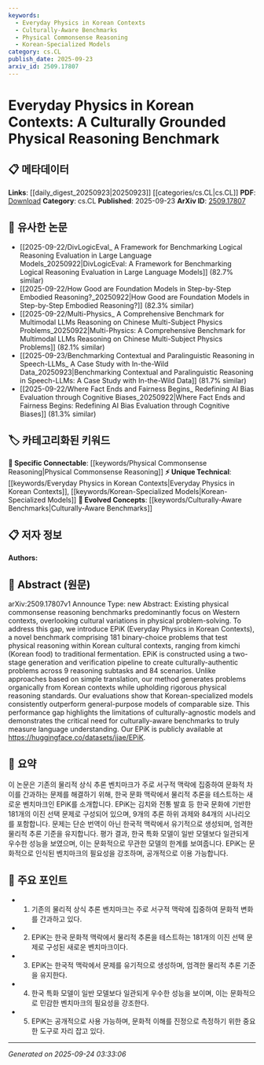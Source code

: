 ```yaml
---
keywords:
  - Everyday Physics in Korean Contexts
  - Culturally-Aware Benchmarks
  - Physical Commonsense Reasoning
  - Korean-Specialized Models
category: cs.CL
publish_date: 2025-09-23
arxiv_id: 2509.17807
---
```


<!-- KEYWORD_LINKING_METADATA:
{
  "processed_timestamp": "2025-09-24T03:33:06.504521",
  "vocabulary_version": "1.0",
  "selected_keywords": [
    "Everyday Physics in Korean Contexts",
    "Culturally-Aware Benchmarks",
    "Physical Commonsense Reasoning",
    "Korean-Specialized Models"
  ],
  "rejected_keywords": [],
  "similarity_scores": {
    "Everyday Physics in Korean Contexts": 0.8,
    "Culturally-Aware Benchmarks": 0.78,
    "Physical Commonsense Reasoning": 0.77,
    "Korean-Specialized Models": 0.79
  },
  "extraction_method": "AI_prompt_based",
  "budget_applied": true,
  "candidates_json": {
    "candidates": [
      {
        "surface": "EPiK",
        "canonical": "Everyday Physics in Korean Contexts",
        "aliases": [
          "EPiK Benchmark"
        ],
        "category": "unique_technical",
        "rationale": "EPiK represents a novel benchmark specifically designed for Korean cultural contexts, providing a unique perspective in physical reasoning.",
        "novelty_score": 0.85,
        "connectivity_score": 0.65,
        "specificity_score": 0.9,
        "link_intent_score": 0.8
      },
      {
        "surface": "culturally-aware benchmarks",
        "canonical": "Culturally-Aware Benchmarks",
        "aliases": [
          "cultural benchmarks"
        ],
        "category": "evolved_concepts",
        "rationale": "Culturally-aware benchmarks are essential for evaluating models in diverse contexts, highlighting the need for more inclusive datasets.",
        "novelty_score": 0.7,
        "connectivity_score": 0.75,
        "specificity_score": 0.8,
        "link_intent_score": 0.78
      },
      {
        "surface": "physical commonsense reasoning",
        "canonical": "Physical Commonsense Reasoning",
        "aliases": [
          "physical reasoning"
        ],
        "category": "specific_connectable",
        "rationale": "Physical commonsense reasoning is a critical area of study that connects to various AI and cognitive science research.",
        "novelty_score": 0.6,
        "connectivity_score": 0.85,
        "specificity_score": 0.7,
        "link_intent_score": 0.77
      },
      {
        "surface": "Korean-specialized models",
        "canonical": "Korean-Specialized Models",
        "aliases": [
          "Korean models"
        ],
        "category": "unique_technical",
        "rationale": "These models show the importance of cultural specialization in AI, providing insights into model performance across different cultural contexts.",
        "novelty_score": 0.75,
        "connectivity_score": 0.7,
        "specificity_score": 0.85,
        "link_intent_score": 0.79
      }
    ],
    "ban_list_suggestions": [
      "benchmark",
      "problem-solving",
      "translation",
      "evaluation"
    ]
  },
  "decisions": [
    {
      "candidate_surface": "EPiK",
      "resolved_canonical": "Everyday Physics in Korean Contexts",
      "decision": "linked",
      "scores": {
        "novelty": 0.85,
        "connectivity": 0.65,
        "specificity": 0.9,
        "link_intent": 0.8
      }
    },
    {
      "candidate_surface": "culturally-aware benchmarks",
      "resolved_canonical": "Culturally-Aware Benchmarks",
      "decision": "linked",
      "scores": {
        "novelty": 0.7,
        "connectivity": 0.75,
        "specificity": 0.8,
        "link_intent": 0.78
      }
    },
    {
      "candidate_surface": "physical commonsense reasoning",
      "resolved_canonical": "Physical Commonsense Reasoning",
      "decision": "linked",
      "scores": {
        "novelty": 0.6,
        "connectivity": 0.85,
        "specificity": 0.7,
        "link_intent": 0.77
      }
    },
    {
      "candidate_surface": "Korean-specialized models",
      "resolved_canonical": "Korean-Specialized Models",
      "decision": "linked",
      "scores": {
        "novelty": 0.75,
        "connectivity": 0.7,
        "specificity": 0.85,
        "link_intent": 0.79
      }
    }
  ]
}
-->

# Everyday Physics in Korean Contexts: A Culturally Grounded Physical Reasoning Benchmark

## 📋 메타데이터

**Links**: [[daily_digest_20250923|20250923]] [[categories/cs.CL|cs.CL]]
**PDF**: [Download](https://arxiv.org/pdf/2509.17807.pdf)
**Category**: cs.CL
**Published**: 2025-09-23
**ArXiv ID**: [2509.17807](https://arxiv.org/abs/2509.17807)

## 🔗 유사한 논문
- [[2025-09-22/DivLogicEval_ A Framework for Benchmarking Logical Reasoning Evaluation in Large Language Models_20250922|DivLogicEval: A Framework for Benchmarking Logical Reasoning Evaluation in Large Language Models]] (82.7% similar)
- [[2025-09-22/How Good are Foundation Models in Step-by-Step Embodied Reasoning?_20250922|How Good are Foundation Models in Step-by-Step Embodied Reasoning?]] (82.3% similar)
- [[2025-09-22/Multi-Physics_ A Comprehensive Benchmark for Multimodal LLMs Reasoning on Chinese Multi-Subject Physics Problems_20250922|Multi-Physics: A Comprehensive Benchmark for Multimodal LLMs Reasoning on Chinese Multi-Subject Physics Problems]] (82.1% similar)
- [[2025-09-23/Benchmarking Contextual and Paralinguistic Reasoning in Speech-LLMs_ A Case Study with In-the-Wild Data_20250923|Benchmarking Contextual and Paralinguistic Reasoning in Speech-LLMs: A Case Study with In-the-Wild Data]] (81.7% similar)
- [[2025-09-22/Where Fact Ends and Fairness Begins_ Redefining AI Bias Evaluation through Cognitive Biases_20250922|Where Fact Ends and Fairness Begins: Redefining AI Bias Evaluation through Cognitive Biases]] (81.3% similar)

## 🏷️ 카테고리화된 키워드
**🔗 Specific Connectable**: [[keywords/Physical Commonsense Reasoning|Physical Commonsense Reasoning]]
**⚡ Unique Technical**: [[keywords/Everyday Physics in Korean Contexts|Everyday Physics in Korean Contexts]], [[keywords/Korean-Specialized Models|Korean-Specialized Models]]
**🚀 Evolved Concepts**: [[keywords/Culturally-Aware Benchmarks|Culturally-Aware Benchmarks]]

## 📋 저자 정보

**Authors:** 

## 📄 Abstract (원문)

arXiv:2509.17807v1 Announce Type: new 
Abstract: Existing physical commonsense reasoning benchmarks predominantly focus on Western contexts, overlooking cultural variations in physical problem-solving. To address this gap, we introduce EPiK (Everyday Physics in Korean Contexts), a novel benchmark comprising 181 binary-choice problems that test physical reasoning within Korean cultural contexts, ranging from kimchi (Korean food) to traditional fermentation. EPiK is constructed using a two-stage generation and verification pipeline to create culturally-authentic problems across 9 reasoning subtasks and 84 scenarios. Unlike approaches based on simple translation, our method generates problems organically from Korean contexts while upholding rigorous physical reasoning standards. Our evaluations show that Korean-specialized models consistently outperform general-purpose models of comparable size. This performance gap highlights the limitations of culturally-agnostic models and demonstrates the critical need for culturally-aware benchmarks to truly measure language understanding. Our EPiK is publicly available at https://huggingface.co/datasets/jjae/EPiK.

## 📝 요약

이 논문은 기존의 물리적 상식 추론 벤치마크가 주로 서구적 맥락에 집중하여 문화적 차이를 간과하는 문제를 해결하기 위해, 한국 문화 맥락에서 물리적 추론을 테스트하는 새로운 벤치마크인 EPiK를 소개합니다. EPiK는 김치와 전통 발효 등 한국 문화에 기반한 181개의 이진 선택 문제로 구성되어 있으며, 9개의 추론 하위 과제와 84개의 시나리오를 포함합니다. 문제는 단순 번역이 아닌 한국적 맥락에서 유기적으로 생성되며, 엄격한 물리적 추론 기준을 유지합니다. 평가 결과, 한국 특화 모델이 일반 모델보다 일관되게 우수한 성능을 보였으며, 이는 문화적으로 무관한 모델의 한계를 보여줍니다. EPiK는 문화적으로 인식된 벤치마크의 필요성을 강조하며, 공개적으로 이용 가능합니다.

## 🎯 주요 포인트

- 1. 기존의 물리적 상식 추론 벤치마크는 주로 서구적 맥락에 집중하여 문화적 변화를 간과하고 있다.
- 2. EPiK는 한국 문화적 맥락에서 물리적 추론을 테스트하는 181개의 이진 선택 문제로 구성된 새로운 벤치마크이다.
- 3. EPiK는 한국적 맥락에서 문제를 유기적으로 생성하며, 엄격한 물리적 추론 기준을 유지한다.
- 4. 한국 특화 모델이 일반 모델보다 일관되게 우수한 성능을 보이며, 이는 문화적으로 민감한 벤치마크의 필요성을 강조한다.
- 5. EPiK는 공개적으로 사용 가능하며, 문화적 이해를 진정으로 측정하기 위한 중요한 도구로 자리 잡고 있다.


---

*Generated on 2025-09-24 03:33:06*